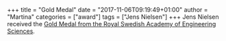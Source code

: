 +++
title = "Gold Medal"
date = "2017-11-06T09:19:49+01:00"
author = "Martina"
categories = ["award"]
tags = ["Jens Nielsen"]
+++
Jens Nielsen received the [Gold Medal from the Royal Swedish Academy of Engineering Sciences](http://www.biosustain.dtu.dk/english/nyhedsbase/nyhed?id=16560A47-29E3-4C83-89A1-9D8A5081E18D).
